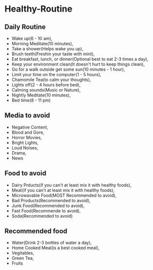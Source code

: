 # Healthy-Routine
## Daily Routine

- Wake up(6 - 10 am),
- Morning Meditate(10 minutes),
- Take a shower(Helps wake you up),
- Brush teeth(Freshin your taste with mint),
- Eat breakfast, lunch, or dinner(Optional best to eat 2-3 times a day),
- Keep your environment clean(It doesn't hurt to keep things clean),
- Go for a walk outside get some sun(10 minutes - 1 hour),
- Limit your time on the computer(1 - 5 hours),
- Chamomile Tea(to calm your thoughts),
- Lights off(2 - 4 hours before bed),
- Calming sounds(Music or Nature),
- Nightly Meditate(10 minutes),
- Bed time(8 - 11 pm)

## Media to avoid

- Negative Content,
- Blood and Gore,
- Horror Movies,
- Bright Lights,
- Loud Noises,
- Drama,
- News

## Food to avoid

- Dairy Prducts(if you can't at least mix it with healthy foods),
- Meat(if you can't at least mix it with healthy foods),
- Microwavable Food(MOST Recommended to avoid),
- Bad Products(Recommended to avoid),
- Junk Food(Recommended to avoid),
- Fast Food(Recommende to avoid),
- Soda(Recommended to avoid)

## Recommended food

- Water(Drink 2-3 bottles of water a day),
- Home Cooked Meal(is a best cooked meal),
- Vegitables,
- Green Tea,
- Fruits
